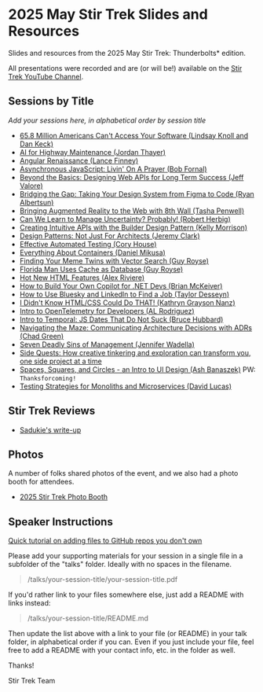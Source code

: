 # 2025 May Stir Trek Slides and Resources

Slides and resources from the 2025 May Stir Trek: Thunderbolts* edition.

All presentations were recorded and are (or will be!) available on the [Stir Trek YouTube Channel](https://youtube.com/stirtrek).

## Sessions by Title

*Add your sessions here, in alphabetical order by session title*

<!-- - [Session Title (SpeakerName)](/talks/foldername/README.md) -->
- [65.8 Million Americans Can't Access Your Software (Lindsay Knoll and Dan Keck)](/talks/65.8-million-americans-cant-access-your-software/README.md)
- [AI for Highway Maintenance (Jordan Thayer)](/talks/ai-for-highway-maintenance/)
- [Angular Renaissance (Lance Finney)](https://tinyurl.com/stirTrekNgRen)
- [Asynchronous JavaScript: Livin' On A Prayer (Bob Fornal)](https://github.com/bob-fornal/tears)
- [Beyond the Basics: Designing Web APIs for Long Term Success (Jeff Valore)](/talks/web-api-design/)
- [Bridging the Gap: Taking Your Design System from Figma to Code (Ryan Albertsun)](https://buttons.design/slides/Figma%20to%20Code%202025%20Stir%20Trek.pdf)
- [Bringing Augmented Reality to the Web with 8th Wall (Tasha Penwell)](https://linktr.ee/stirtrek2025)
- [Can We Learn to Manage Uncertainty? Probably! (Robert Herbig)](https://www.dropbox.com/scl/fi/90vfx6cu5sdy4r91t1mr6/Can-We-Learn-to-Manage-Uncertainty_-Probably-StirTrek-2025.pdf?rlkey=v35p9ycttl1ep1c53pw52qe8w&e=1&st=wibxpidx&dl=0)
- [Creating Intuitive APIs with the Builder Design Pattern (Kelly Morrison)](https://github.com/kellyivymorrison/Presentations/blob/main/StirTrek2025/2025_Stir_Trek_Builder_Presentation.pdf)
- [Design Patterns: Not Just For Architects (Jeremy Clark)](https://github.com/jeremybytes/learning-design-patterns)
- [Effective Automated Testing (Cory House)](https://www.dropbox.com/scl/fi/n5yky8iue8af37kwssv0e/Effective-Automated-Testing-Stir-Trek-2025.pptx?rlkey=3fp7m1d93dtx5xigui1n1vqhg&dl=0)
- [Everything About Containers (Daniel Mikusa)](https://github.com/dmikusa/everything-about-containers)
- [Finding Your Meme Twins with Vector Search (Guy Royse)](talks//finding-your-meme-twin-with-embeddings-and-vector-search/)
- [Florida Man Uses Cache as Database (Guy Royse)](talks/florida-man-uses-cache-as-database)
- [Hot New HTML Features (Alex Riviere)](https://slides.com/fimion/stirtrek-2025)
- [How to Build Your Own Copilot for .NET Devs (Brian McKeiver)](https://www.mcbeev.com/stirtrek-25)
- [How to Use Bluesky and LinkedIn to Find a Job (Taylor Desseyn)](talks/how-to-use-bluesky-linkedin-find-job/)
- [I Didn't Know HTML/CSS Could Do THAT! (Kathryn Grayson Nanz)](https://docs.google.com/presentation/d/1-5_Y-NR6OQDDF2XAe3kadsvCEI_SXzZqfEdQ-k_EcAw/edit)
- [Intro to OpenTelemetry for Developers (AL Rodriguez)](https://programmeral.com/posts/20250502_StirTrek2025)
- [Intro to Temporal: JS Dates That Do Not Suck (Bruce Hubbard)](https://docs.google.com/presentation/d/1CdicRz9TzVzGz30qWyhwaNnTlE7njI08MuVE9fbyTH8/edit?slide=id.p#slide=id.p)
- [Navigating the Maze: Communicating Architecture Decisions with ADRs (Chad Green)](https://github.com/TaleLearnCode/NavigatingTheMaze)
- [Seven Deadly Sins of Management (Jennifer Wadella)](https://www.canva.com/design/DAGlTM0qA_U/CUmlINYfaexn1AJvgmF0DA/view?utm_content=DAGlTM)
- [Side Quests: How creative tinkering and exploration can transform you, one side project at a time](/talks/side-quests/)
- [Spaces, Squares, and Circles - an Intro to UI Design (Ash Banaszek)](https://ux-ash.com/p/resources) PW: ```Thanksforcoming!```
- [Testing Strategies for Monoliths and Microservices (David Lucas)](talks/backend-testing-strategies)

## Stir Trek Reviews

<!-- Link to Bluesky or LinkedIn or Blog Posts about Stir Trek by speakers and attendees -->
- [Sadukie's write-up](https://sadukie.com/2025/05/04/stir-trek-2025-recap.html)

## Photos

A number of folks shared photos of the event, and we also had a photo booth for attendees.

- [2025 Stir Trek Photo Booth](https://fotoshare.co/e/sa-X1x2MYC6dOANYba_93)

## Speaker Instructions

[Quick tutorial on adding files to GitHub repos you don't own](https://ardalis.com/how-to-add-files-to-a-github-repo-you-don%E2%80%99t-own/)

Please add your supporting materials for your session in a single file in a subfolder of the "talks" folder. Ideally with no spaces in the filename.

> /talks/your-session-title/your-session-title.pdf

If you'd rather link to your files somewhere else, just add a README with links instead:

> /talks/your-session-title/README.md

Then update the list above with a link to your file (or README) in your talk folder, in alphabetical order if you can. Even if you just include your file, feel free to add a README with your contact info, etc. in the folder as well.

Thanks!

Stir Trek Team
